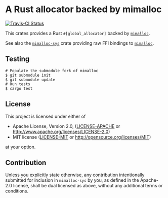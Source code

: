 A Rust allocator backed by mimalloc
===

[![Travis-CI Status]][travis]

This crates provides a Rust `#[global_allocator]` backed by [`mimalloc`].

See also the [`mimalloc-sys`] crate providing raw FFI bindings to [`mimalloc`].

## Testing

```
# Populate the submodule fork of mimalloc
$ git submodule init
$ git submodule update
# Run tests
$ cargo test
```

## License

This project is licensed under either of

 * Apache License, Version 2.0, ([LICENSE-APACHE](LICENSE-APACHE) or
   http://www.apache.org/licenses/LICENSE-2.0)
 * MIT license ([LICENSE-MIT](LICENSE-MIT) or
   http://opensource.org/licenses/MIT)

at your option.

## Contribution

Unless you explicitly state otherwise, any contribution intentionally submitted
for inclusion in `mimalloc-sys` by you, as defined in the Apache-2.0 license,
shall be dual licensed as above, without any additional terms or conditions.

[`mimalloc-sys`]: https://crates.io/crates/mimalloc-sys
[`mimalloc`]: https://github.com/microsoft/mimalloc
[travis]: https://travis-ci.com/gnzlbg/mimallocator
[Travis-CI Status]: https://travis-ci.com/gnzlbg/mimallocator.svg?branch=master
